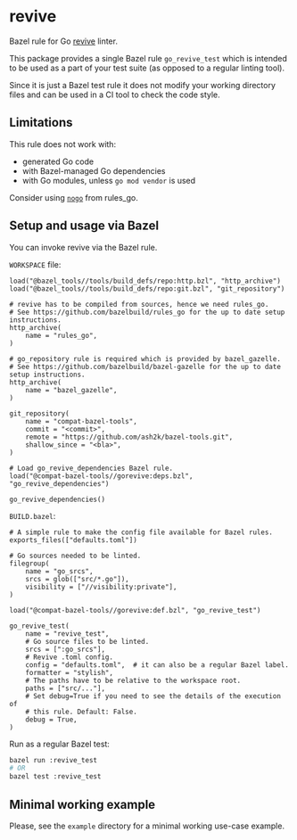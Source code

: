 # revive

Bazel rule for Go [revive](https://github.com/mgechev/revive)
linter.

This package provides a single Bazel rule `go_revive_test` which is
intended to be used as a part of your test suite (as opposed to a
regular linting tool).

Since it is just a Bazel test rule it does not modify your working
directory files and can be used in a CI tool to check the code style.

## Limitations

This rule does not work with:

- generated Go code
- with Bazel-managed Go dependencies
- with Go modules, unless `go mod vendor` is used

Consider using [`nogo`](https://github.com/bazelbuild/rules_go/blob/master/go/nogo.rst) from rules_go.

## Setup and usage via Bazel

You can invoke revive via the Bazel rule.

`WORKSPACE` file:

```bzl
load("@bazel_tools//tools/build_defs/repo:http.bzl", "http_archive")
load("@bazel_tools//tools/build_defs/repo:git.bzl", "git_repository")

# revive has to be compiled from sources, hence we need rules_go.
# See https://github.com/bazelbuild/rules_go for the up to date setup instructions.
http_archive(
    name = "rules_go",
)

# go_repository rule is required which is provided by bazel_gazelle.
# See https://github.com/bazelbuild/bazel-gazelle for the up to date setup instructions.
http_archive(
    name = "bazel_gazelle",
)

git_repository(
    name = "compat-bazel-tools",
    commit = "<commit>",
    remote = "https://github.com/ash2k/bazel-tools.git",
    shallow_since = "<bla>",
)

# Load go_revive_dependencies Bazel rule.
load("@compat-bazel-tools//gorevive:deps.bzl", "go_revive_dependencies")

go_revive_dependencies()
```

`BUILD.bazel`:

```bzl
# A simple rule to make the config file available for Bazel rules.
exports_files(["defaults.toml"])

# Go sources needed to be linted.
filegroup(
    name = "go_srcs",
    srcs = glob(["src/*.go"]),
    visibility = ["//visibility:private"],
)

load("@compat-bazel-tools//gorevive:def.bzl", "go_revive_test")

go_revive_test(
    name = "revive_test",
    # Go source files to be linted.
    srcs = [":go_srcs"],
    # Revive .toml config.
    config = "defaults.toml",  # it can also be a regular Bazel label.
    formatter = "stylish",
    # The paths have to be relative to the workspace root.
    paths = ["src/..."],
    # Set debug=True if you need to see the details of the execution of
    # this rule. Default: False.
    debug = True,
)
```

Run as a regular Bazel test:

```bash
bazel run :revive_test
# OR
bazel test :revive_test
```

## Minimal working example

Please, see the `example` directory for a minimal working use-case
example.
